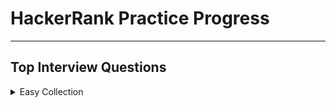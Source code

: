 # HackerRank Practice Progress

---

## Top Interview Questions

<details>

<summary>Easy Collection</summary>

---

Array 7/11

Strings

Linked Lists

Trees

Sorting and Searching

Dynamic Programming

Design

Math

Others

---

</details>